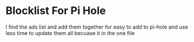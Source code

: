 # Blocklist For Pi Hole
I find the ads list and add them together for easy to add to pi-hole and use less time to update them all becuase it in the one file
